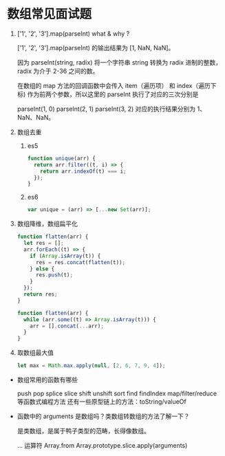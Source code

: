 # 数组常见面试题

1. ['1', '2', '3'].map(parseInt) what & why ?

   ['1', '2', '3'].map(parseInt) 的输出结果为 [1, NaN, NaN]。

   因为 parseInt(string, radix) 将一个字符串 string 转换为 radix 进制的整数，radix 为介于 2-36 之间的数。

   在数组的 map 方法的回调函数中会传入 item（遍历项） 和 index（遍历下标) 作为前两个参数，所以这里的 parseInt 执行了对应的三次分别是

   parseInt(1, 0)
   parseInt(2, 1)
   parseInt(3, 2)
   对应的执行结果分别为 1、NaN、NaN。

2. 数组去重

   1. es5

      ```js
      function unique(arr) {
        return arr.filter((t, i) => {
          return arr.indexOf(t) === i;
        });
      }
      ```

   2. es6

      ```js
      var unique = (arr) => [...new Set(arr)];
      ```

3. 数组降维，数组扁平化

   ```js
   function flatten(arr) {
     let res = [];
     arr.forEach((t) => {
       if (Array.isArray(t)) {
         res = res.concat(flatten(t));
       } else {
         res.push(t);
       }
     });
     return res;
   }

   function flatten(arr) {
     while (arr.some((t) => Array.isArray(t))) {
       arr = [].concat(...arr);
     }
   }
   ```

4. 取数组最大值

   ```js
   let max = Math.max.apply(null, [2, 6, 7, 9, 4]);
   ```

- 数组常用的函数有哪些

  push
  pop
  splice
  slice
  shift
  unshift
  sort
  find
  findIndex
  map/filter/reduce 等函数式编程方法
  还有一些原型链上的方法：toString/valueOf

- 函数中的 arguments 是数组吗？类数组转数组的方法了解一下？

  是类数组，是属于鸭子类型的范畴，长得像数组。

  ... 运算符
  Array.from
  Array.prototype.slice.apply(arguments)

